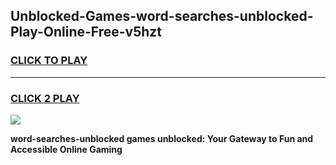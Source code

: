 
## Unblocked-Games-word-searches-unblocked-Play-Online-Free-v5hzt
<h3>
<a href="https://premium76.site?title=word-searches-unblocked&ref=26A">CLICK TO PLAY</a></h3>
<hr>

<h3>
<a href="https://premium76.site?title=word-searches-unblocked&ref=26A">CLICK 2 PLAY</a>
  
</h3>

<a href="https://premium76.site?title=word-searches-unblocked&ref=26A"><img src="https://clearcache.store/games.png"></a>


**word-searches-unblocked games unblocked: Your Gateway to Fun and Accessible Online Gaming**
